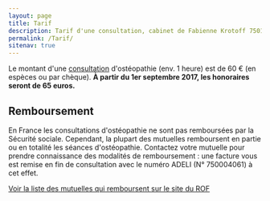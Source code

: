 ```yaml
---
layout: page
title: Tarif
description: Tarif d'une consultation, cabinet de Fabienne Krotoff 75015 Paris - 01 45 31 98 48
permalink: /Tarif/
sitenav: true
---
```


Le montant d'une [consultation](/La-consultation/) d'ostéopathie (env. 1 heure) est de 60 € (en espèces ou par chèque). **À partir du 1er septembre 2017, les honoraires seront de 65 euros.**

## Remboursement

En France les consultations d'ostéopathie ne sont pas remboursées par la Sécurité sociale. Cependant, la plupart des mutuelles remboursent en partie ou en totalité les séances d'ostéopathie. Contactez votre mutuelle pour prendre connaissance des modalités de remboursement : une facture vous est remise en fin de consultation avec le numéro ADELI (N° 750004061) à cet effet.

[Voir la liste des mutuelles qui remboursent sur le site du ROF](http://www.osteopathie.org/mutuelles.html)
